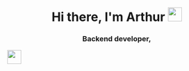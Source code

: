 <h1 align="center">Hi there, I'm Arthur
<img src="https://github.com/blackcater/blackcater/raw/main/images/Hi.gif" height="32"/></h1>
<h3 align="center">Backend developer, </h3>
<img height="32" width="32" src="https://cdn.simpleicons.org/dotnet/white.svg" />

